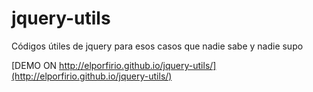 # jquery-utils
Códigos útiles de jquery para esos casos que nadie sabe y nadie supo

[DEMO ON http://elporfirio.github.io/jquery-utils/](http://elporfirio.github.io/jquery-utils/)